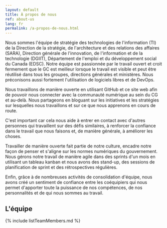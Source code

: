 ```yaml
---
layout: default
title: À propos de nous
ref: about-us
lang: fr
permalink: /a-propos-de-nous.html
---
```


Nous sommes l'équipe de stratégie des technologies de l'information (TI) de la Direction de la stratégie, de l'architecture et des relations des affaires (SARA), Direction générale de l'innovation, de l'information et de la technologie (DGIIT), Département de l'emploi et du développement social du Canada (EDSC).
Notre équipe est passionnée par le travail ouvert et croit fermement que le GC est meilleur lorsque le travail est visible et peut être réutilisé dans tous les groupes, directions générales et ministères.
Nous préconisons aussi fortement l'utilisation de logiciels libres et de DevOps.

Nous travaillons de manière ouverte en utilisant GitHub et ce site web afin de pouvoir nous connecter avec la communauté numérique au sein du CG et au-delà.
Nous partageons en bloguant sur les initiatives et les stratégies sur lesquelles nous travaillons et sur ce que nous apprenons en cours de route.

C'est important car cela nous aide à entrer en contact avec d'autres personnes qui travaillent sur des défis similaires, à renforcer la confiance dans le travail que nous faisons et, de manière générale, à améliorer les choses.

Travailler de manière ouverte fait partie de notre culture, encadre notre façon de penser et s'aligne sur les normes numériques du gouvernement.
Nous gérons notre travail de manière agile dans des sprints d'un mois en utilisant un tableau kanban et nous avons des stand-up, des sessions de planification de sprint et des rétrospectives régulières.

Enfin, grâce à de nombreuses activités de consolidation d'équipe, nous avons créé un sentiment de confiance entre les coéquipiers qui nous permet d'apporter toute la puissance de nos compétences, de nos personnalités et de qui nous sommes au travail.

## L'équipe

{% include listTeamMembers.md %}
